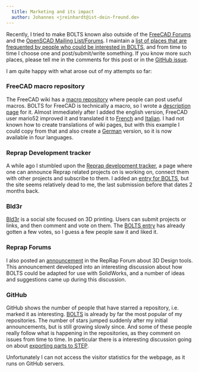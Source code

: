 ```yaml
---
  title: Marketing and its impact
  author: Johannes <jreinhardt@ist-dein-freund.de>
---
```


Recently, I tried to make BOLTS known also outside of the [FreeCAD Forums](http://forum.freecadweb.org/viewtopic.php?f=8&t=4549) and the [OpenSCAD Mailing List/Forums](http://forum.openscad.org/). I maintain a [list of places that are frequented by people who could be interested in BOLTS](https://github.com/jreinhardt/BOLTS/issues/7), and from time to time I choose one and post/submit/write something. If you know more such places, please tell me in the comments for this post or in the [GitHub issue](https://github.com/jreinhardt/BOLTS/issues/7).

I am quite happy with what arose out of my attempts so far:

<!-- more -->

### FreeCAD macro repository

The FreeCAD wiki has a [macro repository](http://freecadweb.org/wiki/index.php?title=Macros_recipes) where people can post useful macros. BOLTS for FreeCAD is technically a macro, so I wrote a [description page](http://freecadweb.org/wiki/index.php?title=Macro_BOLTS) for it. Almost immediately after I added the english version, FreeCAD user mario52 improved it and translated it to [French](http://freecadweb.org/wiki/index.php?title=Macro_BOLTS/fr) and [Italian](http://freecadweb.org/wiki/index.php?title=Macro_BOLTS/it). I had not known how to create translations of wiki pages, but with this example I could copy from that and also create a [German](http://freecadweb.org/wiki/index.php?title=Macro_BOLTS/de) version, so it is now available in four languages.

### Reprap Development tracker

A while ago I stumbled upon the [Reprap development tracker](http://reprap.development-tracker.info/), a page where one can announce Reprap related projects on is working on, connect them with other projects and subscribe to them. I added an [entry for BOLTS](http://reprap.development-tracker.info/development/393001), but the site seems relatively dead to me, the last submission before that dates 2 months back.

### Bld3r

[Bld3r](http://www.bld3r.com/) is a social site focused on 3D printing. Users can submit projects or links, and then comment and vote on them. The [BOLTS entry](http://www.bld3r.com/obj/197001) has already gotten a few votes, so I guess a few people saw it and liked it.

### Reprap Forums

I also posted an [announcement](http://forums.reprap.org/read.php?80,264283) in the RepRap Forum about 3D Design tools. This announcement developed into an interesting discussion about how BOLTS could be adapted for use with SolidWorks, and a number of ideas and suggestions came up during this discussion.

### GitHub

GitHub shows the number of people that have starred a repository, i.e. marked it as interesting. [BOLTS](https://github.com/jreinhardt/BOLTS) is already by far the most popular of my repositories. The number of stars jumped suddenly after my initial announcements, but is still growing slowly since. And some of these people really follow what is happening in the repositories, as they comment on issues from time to time. In particular there is a interesting discussion going on about [exporting parts to STEP](https://github.com/jreinhardt/BOLTS/issues/4).

Unfortunately I can not access the visitor statistics for the webpage, as it runs on GitHub servers.
